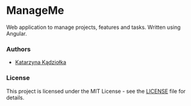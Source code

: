 # ManageMe

Web application to manage projects, features and tasks. Written using Angular.


### Authors
- [Katarzyna Kądziołka](https://github.com/Katarzyna-Kadziolka)

### License
This project is licensed under the MIT License - see the [LICENSE](https://raw.githubusercontent.com/Katarzyna-Kadziolka/ManageMe/main/LICENSE) file for details.